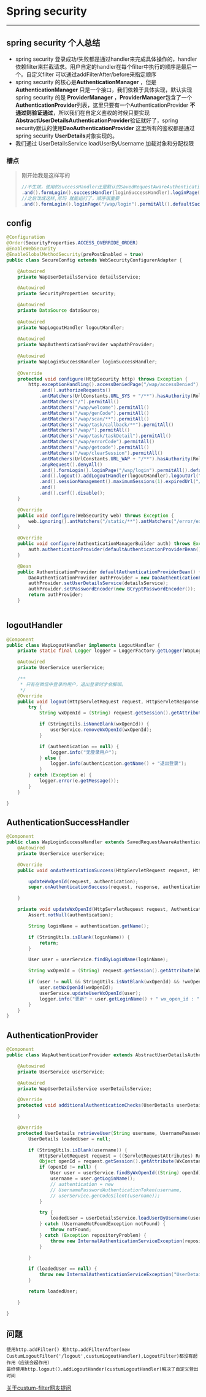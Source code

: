 # Spring security


---
## spring security 个人总结
- spring security 登录成功/失败都是通过handler来完成具体操作的，handler依赖filter来拦截请求。用户自定的handler在每个filter中执行的顺序是最后一个。自定义filter 可以通过addFilterAfter/before来指定顺序
- spring security 的核心是**AuthenticationManager** ，但是**AuthenticationManager** 只是一个接口，我们依赖于具体实现，默认实现spring security 的是 **ProviderManager** ，**ProviderManager**包含了一个**AuthenticationProvider**列表，这里只要有一个AuthenticationProvider **不通过则验证通过**，所以我们在自定义鉴权的时候只要实现**AbstractUserDetailsAuthenticationProvider**验证就好了，spring security默认的使用**DaoAuthenticationProvider** 这里所有的鉴权都是通过spring security **UserDetails**对象实现的。
- 我们通过 UserDetailsService loadUserByUsername 加载对象和分配权限
### 槽点
> 刚开始我是这样写的
> ``` java
> //不生效，使用的successHandler还是默认的SavedRequestAwareAuthenticationSuccessHandler
> .and().formLogin().successHandler(loginSuccessHandler).loginPage("/wap/login").permitAll().defaultSuccessUrl("/wap/")
> //之后改成这样,尼玛 就能运行了，顺序很重要
> .and().formLogin().loginPage("/wap/login").permitAll().defaultSuccessUrl("/wap/").successHandler(loginSuccessHandler)
> ```


## config
``` java
@Configuration
@Order(SecurityProperties.ACCESS_OVERRIDE_ORDER)
@EnableWebSecurity
@EnableGlobalMethodSecurity(prePostEnabled = true)
public class SecureConfig extends WebSecurityConfigurerAdapter {

	@Autowired
	private WapUserDetailsService detailsService;

	@Autowired
	private SecurityProperties security;

	@Autowired
	private DataSource dataSource;
	
	@Autowired
	private WapLogoutHandler logoutHandler;
	
	@Autowired
	private WapAuthenticationProvider wapAuthProvider;
	
	@Autowired
	private WapLoginSuccessHandler loginSuccessHandler;
	
	@Override
	protected void configure(HttpSecurity http) throws Exception {
		http.exceptionHandling().accessDeniedPage("/wap/accessDenied")
			.and().authorizeRequests()
			.antMatchers(UrlConstants.URL_SYS + "/**").hasAuthority(RoleConstants.ROLE_SYS)
			.antMatchers("/").permitAll()
			.antMatchers("/wap/welcome").permitAll()
			.antMatchers("/wap/genCode").permitAll()
			.antMatchers("/wap/scan/**").permitAll()
			.antMatchers("/wap/task/callback/**").permitAll()
			.antMatchers("/wap/").permitAll()
			.antMatchers("/wap/task/taskDetail").permitAll()
			.antMatchers("/wap/errorCode").permitAll()
			.antMatchers("/wap/getcode").permitAll()
			.antMatchers("/wap/clearSession").permitAll()
			.antMatchers(UrlConstants.URL_WAP + "/**").hasAuthority(RoleConstants.ROLE_NORMAL)
			.anyRequest().denyAll()
			.and().formLogin().loginPage("/wap/login").permitAll().defaultSuccessUrl("/wap/").successHandler(loginSuccessHandler)
			.and().logout().addLogoutHandler(logoutHandler).logoutUrl("/logout")
			.and().sessionManagement().maximumSessions(1).expiredUrl("/wap/error/expired")
			.and()
			.and().csrf().disable();
	}

	@Override
	public void configure(WebSecurity web) throws Exception {
		web.ignoring().antMatchers("/static/**").antMatchers("/error/expired").antMatchers("/druid/**").antMatchers("/**/favicon.ico");
	}

	@Override
	public void configure(AuthenticationManagerBuilder auth) throws Exception {
		auth.authenticationProvider(defaultAuthenticationProviderBean()).authenticationProvider(wapAuthProvider);
	}

	@Bean
	public AuthenticationProvider defaultAuthenticationProviderBean() {
		DaoAuthenticationProvider authProvider = new DaoAuthenticationProvider();
		authProvider.setUserDetailsService(detailsService);
		authProvider.setPasswordEncoder(new BCryptPasswordEncoder());
		return authProvider;
	}
		
```

## logoutHandler

``` java 
@Component
public class WapLogoutHandler implements LogoutHandler {
	private static final Logger logger = LoggerFactory.getLogger(WapLogoutHandler.class);

	@Autowired
	private UserService userService;

	/**
	 * 只有在微信中登录的用户，退出登录时才会解绑。
	 */
	@Override
	public void logout(HttpServletRequest request, HttpServletResponse response, Authentication authentication) {
		try {
			String wxOpenId = (String) request.getSession().getAttribute(WxConstants.SESSION_KEY_WX_OPEN_ID);

			if (StringUtils.isNoneBlank(wxOpenId)) {
				userService.removeWxOpenId(wxOpenId);
			}

			if (authentication == null) {
				logger.info("无登录用户");
			} else {
				logger.info(authentication.getName() + "退出登录");
			}
		} catch (Exception e) {
			logger.error(e.getMessage());
		}
	}

}
```

## AuthenticationSuccessHandler 

``` java
@Component
public class WapLoginSuccessHandler extends SavedRequestAwareAuthenticationSuccessHandler {
	@Autowired
	private UserService userService;

	@Override
	public void onAuthenticationSuccess(HttpServletRequest request, HttpServletResponse response, Authentication authentication) throws IOException, ServletException {

		updateWxOpenId(request, authentication);
		super.onAuthenticationSuccess(request, response, authentication);

	}

	private void updateWxOpenId(HttpServletRequest request, Authentication authentication) {
		Assert.notNull(authentication);

		String loginName = authentication.getName();

		if (StringUtils.isBlank(loginName)) {
			return;
		}

		User user = userService.findByLoginName(loginName);

		String wxOpenId = (String) request.getSession().getAttribute(WxConstants.SESSION_KEY_WX_OPEN_ID);

		if (user != null && StringUtils.isNotBlank(wxOpenId) && !wxOpenId.equals(user.getWxOpenId())) {
			user.setWxOpenId(wxOpenId);
			userService.updateUserWxOpenId(user);
			logger.info("更新" + user.getLoginName() + " wx_open_id : " + wxOpenId);
		}
	}
}
```

## AuthenticationProvider

``` java
@Component
public class WapAuthenticationProvider extends AbstractUserDetailsAuthenticationProvider {

	@Autowired
	private UserService userService;

	@Autowired
	private WapUserDetailsService userDetailsService;

	@Override
	protected void additionalAuthenticationChecks(UserDetails userDetails, UsernamePasswordAuthenticationToken authentication) throws AuthenticationException {

	}

	@Override
	protected UserDetails retrieveUser(String username, UsernamePasswordAuthenticationToken authentication) throws AuthenticationException {
		UserDetails loadedUser = null;

		if (StringUtils.isBlank(username)) {
			HttpServletRequest request = ((ServletRequestAttributes) RequestContextHolder.getRequestAttributes()).getRequest();
			Object openId = request.getSession().getAttribute(WxConstants.SESSION_KEY_WX_OPEN_ID);
			if (openId != null) {
				User user = userService.findByWxOpenId((String) openId);
				username = user.getLoginName();
				// authentication = new
				// UsernamePasswordAuthenticationToken(username,
				// userService.genCodeSilent(username));
			}

			try {
				loadedUser = userDetailsService.loadUserByUsername(username);
			} catch (UsernameNotFoundException notFound) {
				throw notFound;
			} catch (Exception repositoryProblem) {
				throw new InternalAuthenticationServiceException(repositoryProblem.getMessage(), repositoryProblem);
			}

		}

		if (loadedUser == null) {
			throw new InternalAuthenticationServiceException("UserDetailsService returned null, which is an interface contract violation");
		}

		return loadedUser;

	}

}
```


## 问题 
```  
使用http.addFilter() 和http.addFilterAfter(new CustumLogoutFilter('/logout',custumLogoutHandler),LogoutFilter)都没有起作用（应该会起作用）
最终使用http.logout().addLogoutHander(custumLogoutHandler)解决了自定义登出时间

```
[关于custum-filter网友提问][1]


  [1]: http://stackoverflow.com/questions/24122586/how-to-represent-the-spring-security-custom-filter-using-java-configuration